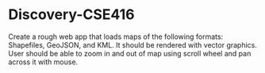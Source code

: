 # Discovery-CSE416
Create a rough web app that loads maps of the following formats: Shapefiles, GeoJSON, and KML. It should be rendered with vector graphics. User should be able to zoom in and out of map using scroll wheel and pan across it with mouse.
